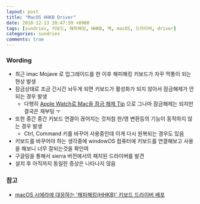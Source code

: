 ```yaml
---
layout: post
title: "MacOS HHKB Driver"
date: 2018-12-13 20:47:59 +0900
tags: [sundries, 키보드, 해피해킹, HHKB, 맥, macOS, 드라이버, driver]
categories: sundries
comments: true
---
```

### Wording
- 최근 imac Mojave 로 업그레이드를 한 이후 해피해킹 키보드가 자꾸 먹통이 되는 현상 발생
- 잠금상태로 조금 긴시간 놔두게 되면 키보드가 활성화가 되지 않아서 잠금해제가 안되는 경우 발생 
  - 다행히 [Apple Watch로 Mac을 잠금 해제 Tip](https://lionkang.github.io/2018-11-22/sundries-AppleWatchUseUnlockMac) 으로 그나마 잠금해제는 되지만 결국은 재부팅 ㅜ
- 또한 중간 중간 키보드 연결이 끊어지는 것처첨 한/영 변환등의 기능이 동작하지 않는 경우 발생
  - Ctrl, Command 키를 바꾸어 사용중인데 이게 다시 원복되는 경우도 있음 
- 키보드를 바꾸어야 하는 생각중에 windowOS 컴퓨터에 키보드를 연결해보고 사용을 해보니 너무 잘되는것을 확인여 
- 구글링을 통해서 sierra 버전에서의 패치된 드라이버를 발견 
- 설치 후 아직까지 동일한 증상은 나타나지 않음 

### 참고 
- [macOS 시에라에 대응하는 '해피해킹(HHKB)' 키보드 드라이버 배포](http://macnews.tistory.com/5077)